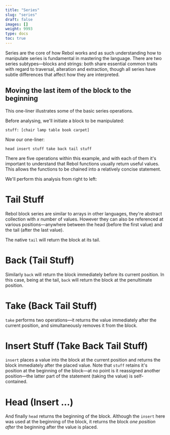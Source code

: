 ```yaml
---
title: "Series"
slug: "series"
draft: false
images: []
weight: 9993
type: docs
toc: true
---
```


Series are the core of how Rebol works and as such understanding how to manipulate series is fundamental in mastering the language. There are two series subtypes—blocks and strings: both share essential common traits with regard to traversal, alteration and extraction, though all series have subtle differences that affect how they are interpreted.

## Moving the last item of the block to the beginning
This one-liner illustrates some of the basic series operations.

Before analysing, we'll initiate a block to be manipulated:

    stuff: [chair lamp table book carpet]

Now our one-liner:

    head insert stuff take back tail stuff

There are five operations within this example, and with each of them it's important to understand that Rebol functions usually return useful values. This allows the functions to be chained into a relatively concise statement.

We'll perform this analysis from right to left:

# Tail Stuff

Rebol block series are similar to arrays in other languages, they're abstract collection with *x* number of values. However they can also be referenced at various positions—anywhere between the head (before the first value) and the tail (after the last value).

The native `tail` will return the block at its tail.

# Back (Tail Stuff)

Similarly `back` will return the block immediately before its current position. In this case, being at the tail, `back` will return the block at the penultimate position.

# Take (Back Tail Stuff)

`take` performs two operations—it returns the value immediately after the current position, and simultaneously removes it from the block.

# Insert Stuff (Take Back Tail Stuff)

`insert` places a value into the block at the current position and returns the block immediately after the placed value. Note that `stuff` retains it's position at the beginning of the block—at no point is it reassigned another position—the latter part of the statement (taking the value) is self-contained.

# Head (Insert ...)

And finally `head` returns the beginning of the block. Although the `insert` here was used at the beginning of the block, it returns the block *one position after* the beginning after the value is placed.

